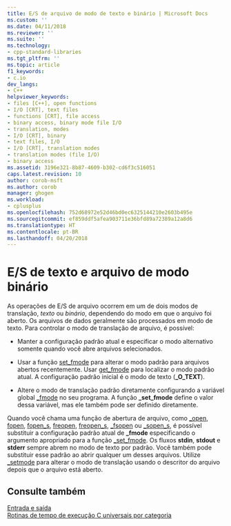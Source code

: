 ```yaml
---
title: E/S de arquivo de modo de texto e binário | Microsoft Docs
ms.custom: ''
ms.date: 04/11/2018
ms.reviewer: ''
ms.suite: ''
ms.technology:
- cpp-standard-libraries
ms.tgt_pltfrm: ''
ms.topic: article
f1_keywords:
- c.io
dev_langs:
- C++
helpviewer_keywords:
- files [C++], open functions
- I/O [CRT], text files
- functions [CRT], file access
- binary access, binary mode file I/O
- translation, modes
- I/O [CRT], binary
- text files, I/O
- I/O [CRT], translation modes
- translation modes (file I/O)
- binary access
ms.assetid: 3196e321-8b87-4609-b302-cd6f3c516051
caps.latest.revision: 10
author: corob-msft
ms.author: corob
manager: ghogen
ms.workload:
- cplusplus
ms.openlocfilehash: 752d68972e52d46bd0ec6325144210e2603b495e
ms.sourcegitcommit: ef859ddf5afea903711e36bfd89a72389a12a8d6
ms.translationtype: HT
ms.contentlocale: pt-BR
ms.lasthandoff: 04/20/2018
---
```

# <a name="text-and-binary-mode-file-io"></a>E/S de texto e arquivo de modo binário

As operações de E/S de arquivo ocorrem em um de dois modos de translação, *texto* ou *binário*, dependendo do modo em que o arquivo foi aberto. Os arquivos de dados geralmente são processados em modo de texto. Para controlar o modo de translação de arquivo, é possível:

- Manter a configuração padrão atual e especificar o modo alternativo somente quando você abre arquivos selecionados.

- Usar a função [set_fmode](../c-runtime-library/reference/set-fmode.md) para alterar o modo padrão para arquivos abertos recentemente. Usar [get_fmode](../c-runtime-library/reference/get-fmode.md) para localizar o modo padrão atual. A configuração padrão inicial é o modo de texto (**_O_TEXT**).

- Altere o modo de translação padrão diretamente configurando a variável global [_fmode](../c-runtime-library/fmode.md) no seu programa. A função **_set_fmode** define o valor dessa variável, mas ele também pode ser definido diretamente.

Quando você chama uma função de abertura de arquivo, como [_open](../c-runtime-library/reference/open-wopen.md), [fopen](../c-runtime-library/reference/fopen-wfopen.md), [fopen_s](../c-runtime-library/reference/fopen-s-wfopen-s.md), [freopen](../c-runtime-library/reference/freopen-wfreopen.md), [freopen_s](../c-runtime-library/reference/freopen-s-wfreopen-s.md), [_fsopen](../c-runtime-library/reference/fsopen-wfsopen.md) ou [_sopen_s](../c-runtime-library/reference/sopen-s-wsopen-s.md), é possível substituir a configuração padrão atual de **_fmode** especificando o argumento apropriado para a função [_set_fmode](../c-runtime-library/reference/set-fmode.md). Os fluxos **stdin**, **stdout** e **stderr** sempre abrem no modo de texto por padrão. Você também pode substituir esse padrão ao abrir qualquer um desses arquivos. Utilize [_setmode](../c-runtime-library/reference/setmode.md) para alterar o modo de translação usando o descritor do arquivo depois que o arquivo está aberto.

## <a name="see-also"></a>Consulte também

[Entrada e saída](../c-runtime-library/input-and-output.md)<br/>
 [Rotinas de tempo de execução C universais por categoria](../c-runtime-library/run-time-routines-by-category.md)<br/>
